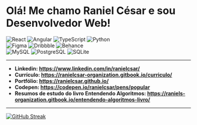 <h1>Olá! Me chamo Raniel César e sou Desenvolvedor Web!</h1>

![React](https://img.shields.io/badge/React-20232A?style=for-the-badge&logo=react&logoColor=61DAFB)
![Angular](https://img.shields.io/badge/Angular-DD0031?style=for-the-badge&logo=angular&logoColor=white)
![TypeScript](https://img.shields.io/badge/TypeScript-007ACC?style=for-the-badge&logo=typescript&logoColor=white)
![Python](https://img.shields.io/badge/Python-FFD43B?style=for-the-badge&logo=python&logoColor=blue)<br>
![Figma](https://img.shields.io/badge/Figma-F24E1E?style=for-the-badge&logo=figma&logoColor=white)
![Dribbble](https://img.shields.io/badge/Dribbble-EA4C89?style=for-the-badge&logo=dribbble&logoColor=white)
![Behance](https://img.shields.io/badge/Behance-0054F7?style=for-the-badge&logo=behance&logoColor=white) <br>
![MySQL](https://img.shields.io/badge/MySQL-005C84?style=for-the-badge&logo=mysql&logoColor=white)
![PostgreSQL](https://img.shields.io/badge/PostgreSQL-316192?style=for-the-badge&logo=postgresql&logoColor=white)
![SQLite](https://img.shields.io/badge/Sqlite-003B57?style=for-the-badge&logo=sqlite&logoColor=white) <br>

---

- **Linkedin: https://www.linkedin.com/in/ranielcsar/**
- **Currículo: https://ranielcsar-organization.gitbook.io/curriculo/**
- **Portfólio: https://ranielcsar.github.io/**
- **Codepen: https://codepen.io/ranielcsar/pens/popular**
- **Resumos de estudo do livro Entendendo Algoritmos: https://raniels-organization.gitbook.io/entendendo-algoritmos-livro/**

---

[![GitHub Streak](http://github-readme-streak-stats.herokuapp.com?user=ranielcsar&theme=black-ice)](https://git.io/streak-stats)
